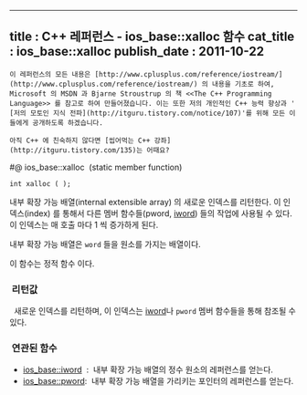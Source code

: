 ----------------
title : C++ 레퍼런스 - ios_base::xalloc 함수
cat_title :  ios_base::xalloc
publish_date : 2011-10-22
--------------



```warning
이 레퍼런스의 모든 내용은 [http://www.cplusplus.com/reference/iostream/](http://www.cplusplus.com/reference/iostream/) 의 내용을 기초로 하여, Microsoft 의 MSDN 과 Bjarne Stroustrup 의 책 <<The C++ Programming Language>> 를 참고로 하여 만들어졌습니다. 이는 또한 저의 개인적인 C++ 능력 향상과 ' [저의 모토인 지식 전파](http://itguru.tistory.com/notice/107)'를 위해 모든 이들에게 공개하도록 하겠습니다.
```

```info
아직 C++ 에 친숙하지 않다면 [씹어먹는 C++ 강좌](http://itguru.tistory.com/135)는 어때요?
```

#@ ios_base::xalloc  (static member function)

```info
int xalloc ( );
```


내부 확장 가능 배열(internal extensible array) 의 새로운 인덱스를 리턴한다.
이 인덱스(index) 를 통해서 다른 멤버 함수들(pword, [iword](http://itguru.tistory.com/161)) 들의 작업에 사용될 수 있다. 이 인덱스는 매 호출 마다 1 씩 증가하게 된다.

내부 확장 가능 배열은 `word` 들을 원소를 가지는 배열이다.

이 함수는 정적 함수 이다.



###  리턴값


  새로운 인덱스를 리턴하며, 이 인덱스는 [iword](http://itguru.tistory.com/161)나 `pword` 멤버 함수들을 통해 참조될 수 있다.



###  연관된 함수

*  [ios_base::iword](http://itguru.tistory.com/161)  :  내부 확장 가능 배열의 정수 원소의 레퍼런스를 얻는다.
*  [ios_base::pword](http://itguru.tistory.com/163):  내부 확장 가능 배열을 가리키는 포인터의 레퍼런스를 얻는다.